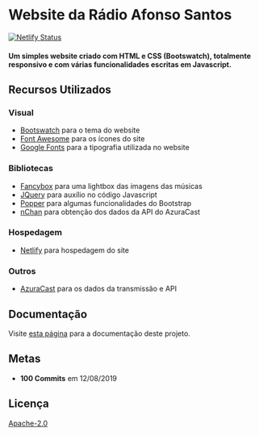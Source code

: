 # Website da Rádio Afonso Santos

[![Netlify Status](https://api.netlify.com/api/v1/badges/a734a27c-44a4-4299-9a96-8fae7fe593be/deploy-status)](https://app.netlify.com/sites/radio-afonsosantos/deploys)

#### Um simples website criado com HTML e CSS (Bootswatch), totalmente responsivo e com várias funcionalidades escritas em Javascript.

## Recursos Utilizados

### Visual

- [Bootswatch](https://bootswatch.com/darkly) para o tema do website
- [Font Awesome](https://fontawesome.com/) para os ícones do site
- [Google Fonts](https://fonts.google.com/) para a tipografia utilizada no website

### Bibliotecas

- [Fancybox](https://www.fancyapps.com/fancybox/3/) para uma lightbox das imagens das músicas
- [JQuery](https://jquery.com/) para auxílio no código Javascript
- [Popper](https://popper.js.org/) para algumas funcionalidades do Bootstrap
- [nChan](https://github.com/slact/nchan.js/) para obtenção dos dados da API do AzuraCast

### Hospedagem

- [Netlify](https://www.netlify.com/) para hospedagem do site

### Outros

- [AzuraCast](https://www.azuracast.com) para os dados da transmissão e API

## Documentação

Visite [esta página](https://docs.afonsosantos-dev.tk/projetos/radioafonsosantos/website/) para a documentação deste projeto.

## Metas

- **100 Commits** em 12/08/2019

## Licença

[Apache-2.0](https://www.apache.org/licenses/LICENSE-2.0)
